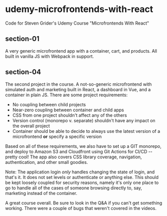 # udemy-microfrontends-with-react

Code for Steven Grider's Udemy Course "Microfrontends With React"

## section-01

A very generic microfrontend app with a container, cart, and products. All built in vanilla JS with Webpack in support.

## section-04

The second project in the course. A not-so-generic microfrontend with simulated auth and marketing built in React, a dashboard in Vue, and a container in plain JS. There are some project requirements:

- No coupling between child projects
- Near-zero coupling between container and child apps
- CSS from one project shouldn't affect any of the others
- Version control (monorepo v. separate) shouldn't have any impact on the overall project
- Container should be able to decide to always use the latest version of a microfrontend **or** specify a specific version

Based on all of these requirements, we also have to set up a GIT monorepo, and deploy to Amazon S3 and Cloudfront using Git Actions for CI/CD -- pretty cool! The app also covers CSS library coverage, navigation, authentication, and other small goodies.

Note: The application login _only_ handles changing the state of login, and that's it. It does not set levels or authenticate or anything else. This should be kept loosely coupled for security reasons, namely it's only one place to go to handle all of the cases of someone browsing directly to, say, marketing instead of the container.

A great course overall. Be sure to look in the Q&A if you can't get something working. There were a couple of bugs that weren't covered in the videos.
